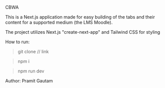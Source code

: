 CBWA 

This is a Next.js application made for easy building of the tabs and their content for a supported medium (the LMS Moodle).

The project utilizes Next.js "create-next-app" and Tailwind CSS for styling

How to run:

> git clone // link

> npm i

> npm run dev


Author: Pramit Gautam
